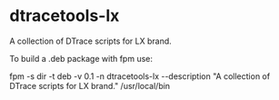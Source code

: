 # dtracetools-lx
A collection of DTrace scripts for LX brand.

To build a .deb package with fpm use:

fpm -s dir -t deb -v 0.1 -n dtracetools-lx --description "A collection of DTrace scripts for LX brand." /usr/local/bin
